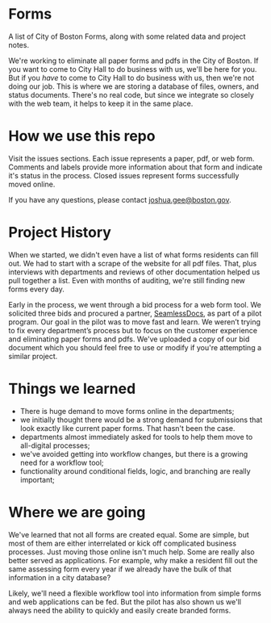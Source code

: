 # Forms
A list of City of Boston Forms, along with some related data and project notes.

We're working to eliminate all paper forms and pdfs in the City of Boston. If you want to come to City Hall to do business with us, we'll be here for you. But if you *have* to come to City Hall to do business with us, then we're not doing our job. This is where we are storing a database of files, owners, and status documents. There's no real code, but since we integrate so closely with the web team, it helps to keep it in the same place. 

# How we use this repo

Visit the issues sections. Each issue represents a paper, pdf, or web form. Comments and labels provide more information about that form and indicate it's status in the process. Closed issues represent forms successfully moved online. 

If you have any questions, please contact joshua.gee@boston.gov.

# Project History

When we started, we didn't even have a list of what forms residents can fill out. We had to start with a scrape of the website for all pdf files. That, plus interviews with departments and reviews of other documentation helped us pull together a list. Even with months of auditing, we're still finding new forms every day. 

Early in the process, we went through a bid process for a web form tool. We solicited three bids and procured a partner, <a href="https://www.seamlessdocs.com">SeamlessDocs</a>, as part of a pilot program. Our goal in the pilot was to move fast and learn. We weren’t trying to fix every department’s process but to focus on the customer experience and eliminating paper forms and pdfs. We've uploaded a copy of our bid document which you should feel free to use or modify if you're attempting a similar project.

# Things we learned

* There is huge demand to move forms online in the departments;
* we initially thought there would be a strong demand for submissions that look exactly like current paper forms. That hasn't been the case. 
* departments almost immediately asked for tools to help them move to all-digital processes; 
* we've avoided getting into workflow changes, but there is a growing need for a workflow tool; 
* functionality around conditional fields, logic, and branching are really important;

# Where we are going

We've learned that not all forms are created equal. Some are simple, but most of them are either interrelated or kick off complicated business processes. Just moving those online isn't much help. Some are really also better served as applications. For example, why make a resident fill out the same assessing form every year if we already have the bulk of that information in a city database? 

Likely, we'll need a flexible workflow tool into information from simple forms and web applications can be fed. But the pilot has also shown us we'll always need the ability to quickly and easily create branded forms. 
